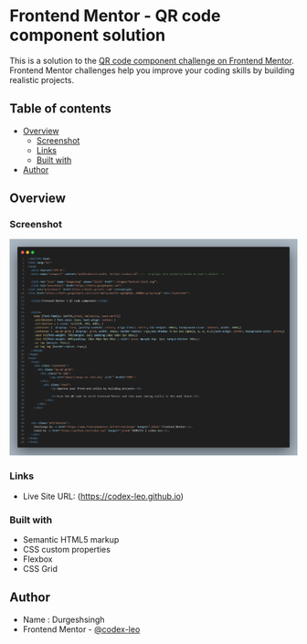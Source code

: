 # Frontend Mentor - QR code component solution

This is a solution to the [QR code component challenge on Frontend Mentor](https://www.frontendmentor.io/challenges/qr-code-component-iux_sIO_H). Frontend Mentor challenges help you improve your coding skills by building realistic projects. 

## Table of contents

- [Overview](#overview)
  - [Screenshot](#screenshot)
  - [Links](#links)
  - [Built with](#built-with)
- [Author](#author)



## Overview

### Screenshot

![Whole code](\code.png)



### Links

- Live Site URL: (https://codex-leo.github.io)

### Built with

- Semantic HTML5 markup
- CSS custom properties
- Flexbox
- CSS Grid


## Author
- Name : Durgeshsingh
- Frontend Mentor - [@codex-leo](https://www.frontendmentor.io/profile/codex-leo)

